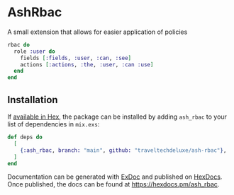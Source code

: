 # AshRbac

A small extension that allows for easier application of policies

```elixir
rbac do
  role :user do
    fields [:fields, :user, :can, :see]
    actions [:actions, :the, :user, :can :use]
  end
end
```

## Installation

If [available in Hex](https://hex.pm/docs/publish), the package can be installed
by adding `ash_rbac` to your list of dependencies in `mix.exs`:

```elixir
def deps do
  [
    {:ash_rbac, branch: "main", github: "traveltechdeluxe/ash-rbac"},
  ]
end
```

Documentation can be generated with [ExDoc](https://github.com/elixir-lang/ex_doc)
and published on [HexDocs](https://hexdocs.pm). Once published, the docs can
be found at <https://hexdocs.pm/ash_rbac>.
